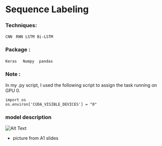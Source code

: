 # Sequence Labeling
### Techniques:
`CNN` &nbsp; `RNN`  &nbsp;`LSTM` &nbsp;`Bi-LSTM` &nbsp;
### Package : 
`Keras` &nbsp; ` Numpy`  &nbsp;` pandas` &nbsp;

### Note :
In my .py script, I used the following script to assign the task running on GPU 0.<br>

```
import os
os.environ['CUDA_VISIBLE_DEVICES'] = "0"
```
### model description
![Alt Text](https://github.com/thtang/ADLxMLDS2017/blob/master/hw1/model_description.png)
* picture from A1 slides
